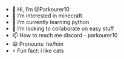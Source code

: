 - 👋 Hi, I’m @Parkourer10
- 👀 I’m interested in minecraft
- 🌱 I’m currently learning python
- 💞️ I’m looking to collaborate on easy stuff
- 📫 How to reach me discord - parkourer10
- 😄 Pronouns: he/him
- ⚡ Fun fact: i like cats

<!---
Parkourer10/Parkourer10 is a ✨ special ✨ repository because its `README.md` (this file) appears on your GitHub profile.
You can click the Preview link to take a look at your changes.
--->
